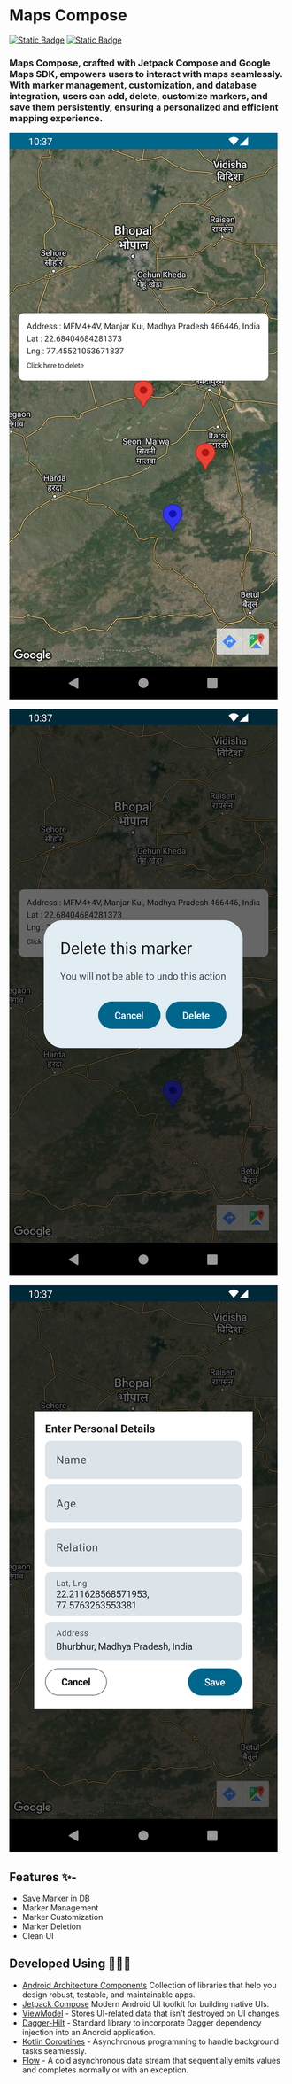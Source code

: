 # Maps Compose


[![Static Badge](https://img.shields.io/badge/Kotlin-black?logo=kotlin)]()
[![Static Badge](https://img.shields.io/badge/Jetpack--compose-black?logo=jetpack%20compose)]()


### Maps Compose, crafted with Jetpack Compose and Google Maps SDK, empowers users to interact with maps seamlessly. With marker management, customization, and database integration, users can add, delete, customize markers, and save them persistently, ensuring a personalized and efficient mapping experience.

![App Screenshot](https://github.com/SakshamSharma2026/Maps-Compose/blob/main/ss/Screenshot_1712898433.png)

![App Screenshot](https://github.com/SakshamSharma2026/Maps-Compose/blob/main/ss/Screenshot_1712898438.png)

![App Screenshot](https://github.com/SakshamSharma2026/Maps-Compose/blob/main/ss/Screenshot_1712898443.png)

## Features ✨-
- Save Marker in DB
- Marker Management
- Marker Customization
- Marker Deletion
- Clean UI


## Developed Using 👨🏻‍💻

- [Android Architecture Components](https://developer.android.com/topic/architecture)   Collection of libraries that help you design robust, testable, and maintainable apps.
- [Jetpack Compose](https://developer.android.com/jetpack/compose) Modern Android UI toolkit for building native UIs.
- [ViewModel]() - Stores UI-related data that isn't destroyed on UI changes.
- [Dagger-Hilt](https://dagger.dev/hilt/) - Standard library to incorporate Dagger dependency injection into an Android application.
- [Kotlin Coroutines](https://kotlinlang.org/docs/coroutines-overview.html) - Asynchronous programming to handle background tasks seamlessly.
- [Flow](https://kotlinlang.org/api/kotlinx.coroutines/kotlinx-coroutines-core/kotlinx.coroutines.flow/-flow/) - A cold asynchronous data stream that sequentially emits values and completes normally or with an exception.